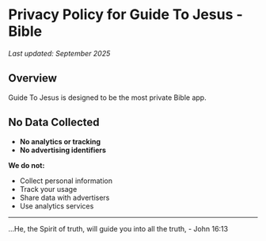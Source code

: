 # Privacy Policy for Guide To Jesus - Bible

*Last updated: September 2025*

## Overview

Guide To Jesus is designed to be the most private Bible app.

## No Data Collected

- **No analytics or tracking**
- **No advertising identifiers**

**We do not:**
- Collect personal information
- Track your usage
- Share data with advertisers
- Use analytics services

---

...He, the Spirit of truth, will guide you into all the truth, - John 16:13
